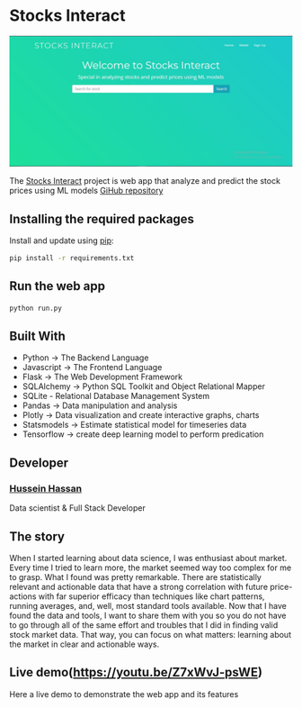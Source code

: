 # Stocks Interact

![image](application/static/img/lp.JPG)

The [Stocks Interact](https://sotcksinteract.onrender.com) project is web app that analyze and predict the stock prices using ML models [GiHub repository](https://github.com/husseinhassan92/Stocks_Interact.git)


## Installing the required packages

Install and update using [pip](https://pip.pypa.io/en/stable/quickstart/):

```bash
pip install -r requirements.txt
```

## Run the web app

```bash
python run.py
```
## Built With
- Python -> The Backend Language
- Javascript -> The Frontend Language
- Flask -> The Web Development Framework
- SQLAlchemy -> Python SQL Toolkit and Object Relational Mapper
- SQLite - Relational Database Management System
- Pandas -> Data manipulation and analysis
- Plotly -> Data visualization and create interactive graphs, charts
- Statsmodels -> Estimate statistical model for timeseries data
- Tensorflow -> create deep learning model to perform predication

## Developer
### [Hussein Hassan](https://www.linkedin.com/in/hussein-hassan-513725256/)
Data scientist & Full Stack Developer

## The story 
When I started learning about data science, I was enthusiast about market. Every time I tried to learn more, the market seemed way too complex for me to grasp.
What I found was pretty remarkable. There are statistically relevant and actionable data that have a strong correlation with future price-actions with far superior efficacy than techniques like chart patterns, running averages, and, well, most standard tools available.
Now that I have found the data and tools, I want to share them with you so you do not have to go through all of the same effort and troubles that I did in finding valid stock market data. That way, you can focus on what matters: learning about the market in clear and actionable ways.

## Live demo(https://youtu.be/Z7xWvJ-psWE)
Here a live demo to demonstrate the web app and its features 




